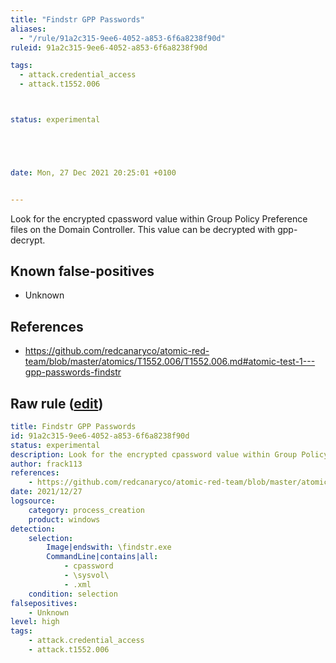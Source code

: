 ```yaml
---
title: "Findstr GPP Passwords"
aliases:
  - "/rule/91a2c315-9ee6-4052-a853-6f6a8238f90d"
ruleid: 91a2c315-9ee6-4052-a853-6f6a8238f90d

tags:
  - attack.credential_access
  - attack.t1552.006



status: experimental





date: Mon, 27 Dec 2021 20:25:01 +0100


---
```


Look for the encrypted cpassword value within Group Policy Preference files on the Domain Controller. This value can be decrypted with gpp-decrypt.

<!--more-->


## Known false-positives

* Unknown



## References

* https://github.com/redcanaryco/atomic-red-team/blob/master/atomics/T1552.006/T1552.006.md#atomic-test-1---gpp-passwords-findstr


## Raw rule ([edit](https://github.com/SigmaHQ/sigma/edit/master/rules/windows/process_creation/proc_creation_win_findstr_gpp_passwords.yml))
```yaml
title: Findstr GPP Passwords
id: 91a2c315-9ee6-4052-a853-6f6a8238f90d
status: experimental
description: Look for the encrypted cpassword value within Group Policy Preference files on the Domain Controller. This value can be decrypted with gpp-decrypt.
author: frack113
references:
    - https://github.com/redcanaryco/atomic-red-team/blob/master/atomics/T1552.006/T1552.006.md#atomic-test-1---gpp-passwords-findstr
date: 2021/12/27
logsource:
    category: process_creation
    product: windows
detection:
    selection:
        Image|endswith: \findstr.exe
        CommandLine|contains|all:
            - cpassword 
            - \sysvol\
            - .xml
    condition: selection
falsepositives:
    - Unknown
level: high
tags:
    - attack.credential_access 
    - attack.t1552.006
```
